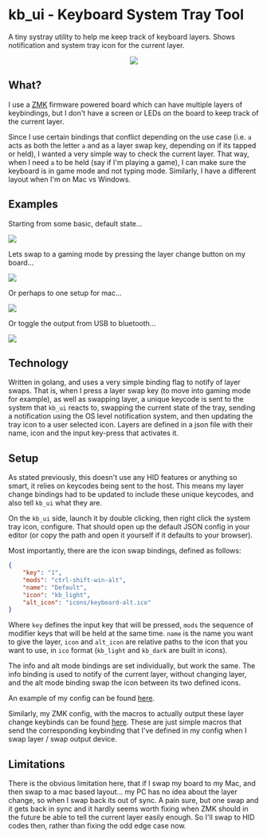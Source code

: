 # kb_ui - Keyboard System Tray Tool

A tiny systray utility to help me keep track of keyboard layers. Shows notification and
system tray icon for the current layer.

<p align="center">
  <img src="https://user-images.githubusercontent.com/10038688/162264281-c1dbca2d-025b-4091-bdd8-d931679aafe8.PNG">
</p>

## What?

I use a [ZMK](https://zmk.dev) firmware powered board which can have multiple layers of
keybindings, but I don't have a screen or LEDs on the board to keep track of the current
layer.

Since I use certain bindings that conflict depending on the use case (i.e. `a` acts as
both the letter `a` and as a layer swap key, depending on if its tapped or held), I wanted
a very simple way to check the current layer. That way, when I need `a` to be held (say if
I'm playing a game), I can make sure the keyboard is in game mode and not typing mode.
Similarly, I have a different layout when I'm on Mac vs Windows.

## Examples

Starting from some basic, default state...

<img src="https://user-images.githubusercontent.com/10038688/162264281-c1dbca2d-025b-4091-bdd8-d931679aafe8.PNG">

Lets swap to a gaming mode by pressing the layer change button on my board...

<img src="https://user-images.githubusercontent.com/10038688/162264282-ffb7d41c-5a48-4ae0-b8d9-5a15b53cef58.PNG">

Or perhaps to one setup for mac...

<img src="https://user-images.githubusercontent.com/10038688/162264284-48982bcd-5d9d-4797-8be6-2792a991e452.PNG">

Or toggle the output from USB to bluetooth...

<img src="https://user-images.githubusercontent.com/10038688/162264280-ab094c1a-7524-4c77-91b4-4bd54303fb07.PNG">


## Technology

Written in golang, and uses a very simple binding flag to notify of layer swaps. That
is, when I press a layer swap key (to move into gaming mode for example), as well as
swapping layer, a unique keycode is sent to the system that `kb_ui` reacts to, swapping
the current state of the tray, sending a notification using the OS level notification
system, and then updating the tray icon to a user selected icon. Layers are defined in a
json file with their name, icon and the input key-press that activates it.

## Setup

As stated previously, this doesn't use any HID features or anything so smart, it
relies on keycodes being sent to the host. This means my layer change bindings
had to be updated to include these unique keycodes, and also tell `kb_ui` what they
are.

On the `kb_ui` side, launch it by double clicking, then right click the system tray
icon, configure. That should open up the default JSON config in your editor (or copy
the path and open it yourself if it defaults to your browser).

Most importantly, there are the icon swap bindings, defined as follows:

```json
{
    "key": "1",
    "mods": "ctrl-shift-win-alt",
    "name": "Default",
    "icon": "kb_light",
    "alt_icon": "icons/keyboard-alt.ico"
}
```

Where `key` defines the input key that will be pressed, `mods` the sequence of
modifier keys that will be held at the same time. `name` is the name you want to
give the layer, `icon` and `alt_icon` are relative paths to the icon that you
want to use, in `ico` format (`kb_light` and `kb_dark` are built in icons).

The info and alt mode bindings are set individually, but work the same. The info
binding is used to notify of the current layer, without changing layer, and the
alt mode binding swap the icon between its two defined icons.

An example of my config can be found [here](https://github.com/CrossR/dotfiles/tree/master/kb_ui/.config/kb_ui).

Similarly, my ZMK config, with the macros to actually output these layer change
keybinds can be found
[here](https://github.com/CrossR/zmk_config/blob/master/config/sofle.keymap).
These are just simple macros that send the corresponding keybinding that I've
defined in my config when I swap layer / swap output device.

## Limitations

There is the obvious limitation here, that if I swap my board to my Mac, and
then swap to a mac based layout... my PC has no idea about the layer change, so
when I swap back its out of sync. A pain sure, but one swap and it gets back in
sync and it hardly seems worth fixing when ZMK should in the future be able to
tell the current layer easily enough. So I'll swap to HID codes then, rather
than fixing the odd edge case now.


